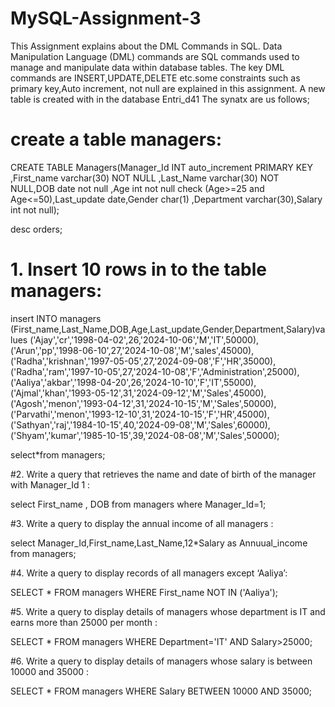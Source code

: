 # MySQL-Assignment-3
This  Assignment explains about the DML Commands in SQL.
Data Manipulation Language (DML) commands are SQL commands used to manage and manipulate data within database tables. The key DML commands are INSERT,UPDATE,DELETE etc.some constraints such as primary key,Auto increment, not null are explained in this assignment.
A new table is created with in the database Entri_d41
The synatx are us follows;


# create a table managers:
 CREATE TABLE Managers(Manager_Id INT auto_increment  PRIMARY KEY ,First_name varchar(30) NOT NULL ,Last_Name varchar(30) NOT NULL,DOB date not null ,Age int not null check (Age>=25 and Age<=50),Last_update date,Gender char(1) ,Department varchar(30),Salary int not null);

desc orders;
# 1. Insert 10 rows in to the table managers:
   
insert INTO managers (First_name,Last_Name,DOB,Age,Last_update,Gender,Department,Salary)values 
('Ajay','cr','1998-04-02',26,'2024-10-06','M','IT',50000),
('Arun','pp','1998-06-10',27,'2024-10-08','M','sales',45000),
('Radha','krishnan','1997-05-05',27,'2024-09-08','F','HR',35000),
('Radha','ram','1997-10-05',27,'2024-10-08','F','Administration',25000),
('Aaliya','akbar','1998-04-20',26,'2024-10-10','F','IT',55000),
('Ajmal','khan','1993-05-12',31,'2024-09-12','M','Sales',45000),
('Agosh','menon','1993-04-12',31,'2024-10-15','M','Sales',50000),
('Parvathi','menon','1993-12-10',31,'2024-10-15','F','HR',45000),
('Sathyan','raj','1984-10-15',40,'2024-09-08','M','Sales',60000),
('Shyam','kumar','1985-10-15',39,'2024-08-08','M','Sales',50000);

select*from managers;

#2. Write a query that retrieves the name and date of birth of the manager with Manager_Id 1 :

select First_name , DOB from managers where Manager_Id=1;


#3. Write a query to display the annual income of all managers :

select Manager_Id,First_name,Last_Name,12*Salary as Annuual_income from managers;

#4. Write a query to display records of all managers except ‘Aaliya’:

SELECT * FROM managers WHERE First_name NOT IN  ('Aaliya');


#5. Write a query to display details of managers whose department is IT and earns more than 25000 per month :

SELECT * FROM managers WHERE Department='IT' AND Salary>25000;

#6. Write a query to display details of managers whose salary is between 10000 and 35000 :

SELECT * FROM managers WHERE Salary BETWEEN 10000 AND 35000;
